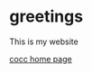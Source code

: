 <html>
<title>Griffin Scalley</title>
<body>

<h1>greetings</h1>
<p>This is my website</p>

<a href="http://www.cocc.edu">cocc home page</a>
</body>
</html>

